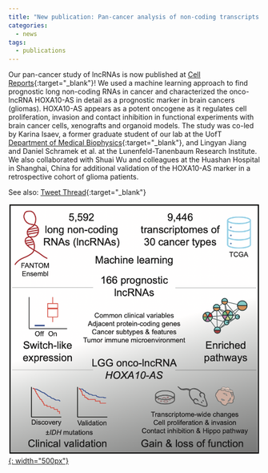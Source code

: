 ```yaml
---
title: "New publication: Pan-cancer analysis of non-coding transcripts reveals the prognostic onco-lncRNA HOXA10-AS in gliomas"
categories:
  - news
tags:
  - publications
---
```


Our pan-cancer study of lncRNAs is now published at [Cell Reports][paper_link]{:target="_blank"}! We used a machine learning approach to find prognostic long non-coding RNAs in cancer and characterized the onco-lncRNA HOXA10-AS in detail as a prognostic marker in brain cancers (gliomas). HOXA10-AS appears as a potent oncogene as it regulates cell proliferation, invasion and contact inhibition in functional experiments with brain cancer cells, xenografts and organoid models. The study was co-led by Karina Isaev, a former graduate student of our lab at the UofT [Department of Medical Biophysics][MBP]{:target="_blank"}, and Lingyan Jiang and Daniel Schramek et al. at the Lunenfeld-Tanenbaum Research Institute. We also collaborated with Shuai Wu and colleagues at the Huashan Hospital in Shanghai, China for additional validation of the HOXA10-AS marker in a retrospective cohort of glioma patients.  

See also: [Tweet Thread][TweetThread]{:target="_blank"}

[![lncRNA_study_overview](/assets/images/research/lncRNA_CellRep_GA.png){: width="500px"}](/assets/images/research/lncRNA_CellRep_GA.png)

[paper_link]: https://www.cell.com/cell-reports/fulltext/S2211-1247(21)01340-1
[TweetThread]: https://twitter.com/reimand/status/1452658568776327177 
[MBP]: https://medbio.utoronto.ca/medical-biophysics 
